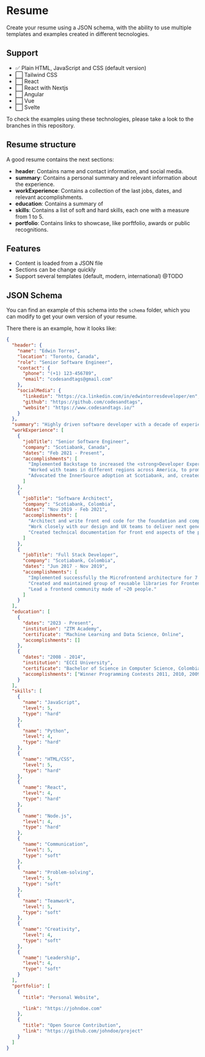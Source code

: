 # Resume

Create your resume using a JSON schema, with the ability to use multiple templates and examples created in different tecnologies.

## Support

- ✅ Plain HTML, JavaScript and CSS (default version)
- ⬜️ Tailwind CSS
- ⬜️ React
- ⬜️ React with Nextjs
- ⬜️ Angular
- ⬜️ Vue
- ⬜️ Svelte

To check the examples using these technologies, please take a look to the branches in this repository.

## Resume structure

A good resume contains the next sections:

- **header**: Contains name and contact information, and social media.
- **summary**: Contains a personal summary and relevant information about the experience.
- **workExperience**: Contains a collection of the last jobs, dates, and relevant accomplishments.
- **education**: Contains a summary of
- **skills**: Contains a list of soft and hard skills, each one with a measure from 1 to 5.
- **portfolio**: Contains links to showcase, like porftfolio, awards or public recognitions.

## Features

- Content is loaded from a JSON file
- Sections can be change quickly
- Support several templates (default, modern, international) @TODO

## JSON Schema

You can find an example of this schema into the `schema` folder, which you can modify to get your own version of your resume.

There there is an example, how it looks like:

```json
{
  "header": {
    "name": "Edwin Torres",
    "location": "Toronto, Canada",
    "role": "Senior Software Engineer",
    "contact": {
      "phone": "(+1) 123-456789",
      "email": "codesandtags@gmail.com"
    },
    "socialMedia": {
      "linkedin": "https://ca.linkedin.com/in/edwintorresdeveloper/en",
      "github": "https://github.com/codesandtags",
      "website": "https://www.codesandtags.io/"
    }
  },
  "summary": "Highly driven software developer with a decade of experience across diverse industries including Real Estate, Payments, Health, and Finance. Specialized in Web Development, Micro Frontends, InnerSource, and Architecture Design. <strong>Passionate about enhancing developer experience</strong> through improved documentation and task automation.",
  "workExperience": [
    {
      "jobTitle": "Senior Software Engineer",
      "company": "Scotiabank, Canada",
      "dates": "Feb 2021 - Present",
      "accomplishments": [
        "Implemented Backstage to increased the <strong>Developer Experience (DX)</strong> for more than <strong>200 developers</strong> in different regions.",
        "Worked with teams in different regions across America, to promote the software reuse.",
        "Advocated the InnerSource adoption at Scotiabank, and, created documentation, provided talks and guidance."
      ]
    },
    {
      "jobTitle": "Software Architect",
      "company": "Scotiabank, Colombia",
      "dates": "Nov 2019 - Feb 2021",
      "accomplishments": [
        "Architect and write front end code for the foundation and complex features of each project.",
        "Work closely with our design and UX teams to deliver next generation experiences across our applications.",
        "Created technical documentation for front end aspects of the project."
      ]
    },
    {
      "jobTitle": "Full Stack Developer",
      "company": "Scotiabank, Colombia",
      "dates": "Jun 2017 - Nov 2019",
      "accomplishments": [
        "Implemented successfully the Microfrontend architecture for 7 application in one of the most important customer flows.",
        "Created and maintained group of reusable libraries for Frontend projects.",
        "Lead a frontend community made of ~20 people."
      ]
    }
  ],
  "education": [
    {
      "dates": "2023 - Present",
      "institution": "ZTM Academy",
      "certificate": "Machine Learning and Data Science, Online",
      "accomplishments": []
    },
    {
      "dates": "2008 - 2014",
      "institution": "ECCI University",
      "certificate": "Bachelor of Science in Computer Science, Colombia",
      "accomplishments": ["Winner Programming Contests 2011, 2010, 2009"]
    }
  ],
  "skills": [
    {
      "name": "JavaScript",
      "level": 5,
      "type": "hard"
    },
    {
      "name": "Python",
      "level": 4,
      "type": "hard"
    },
    {
      "name": "HTML/CSS",
      "level": 5,
      "type": "hard"
    },
    {
      "name": "React",
      "level": 4,
      "type": "hard"
    },
    {
      "name": "Node.js",
      "level": 4,
      "type": "hard"
    },
    {
      "name": "Communication",
      "level": 5,
      "type": "soft"
    },
    {
      "name": "Problem-solving",
      "level": 5,
      "type": "soft"
    },
    {
      "name": "Teamwork",
      "level": 5,
      "type": "soft"
    },
    {
      "name": "Creativity",
      "level": 4,
      "type": "soft"
    },
    {
      "name": "Leadership",
      "level": 4,
      "type": "soft"
    }
  ],
  "portfolio": [
    {
      "title": "Personal Website",

      "link": "https://johndoe.com"
    },
    {
      "title": "Open Source Contribution",
      "link": "https://github.com/johndoe/project"
    }
  ]
}
```
